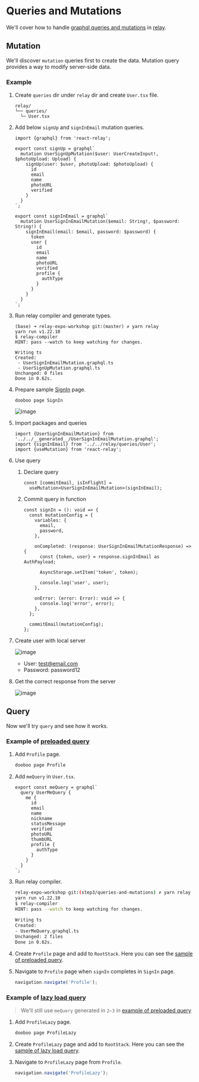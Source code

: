 # Queries and Mutations

We'll cover how to handle [graphql queries and mutations](https://graphql.org/learn/queries) in [relay](http://relay.dev).

## Mutation
We'll discover `mutation` queries first to create the data. Mutation query provides a way to modify server-side data.

### Example

1. Create `queries` dir under `relay` dir and create `User.tsx` file.
   ```
   relay/
   └── queries/
     └─ User.tsx
   ```

2. Add below `signUp` and `signInEmail` mutation queries.

   ```tsx
   import {graphql} from 'react-relay';
   
   export const signUp = graphql`
     mutation UserSignUpMutation($user: UserCreateInput!, $photoUpload: Upload) {
       signUp(user: $user, photoUpload: $photoUpload) {
         id
         email
         name
         photoURL
         verified
       }
     }
   `;
   
   export const signInEmail = graphql`
     mutation UserSignInEmailMutation($email: String!, $password: String!) {
       signInEmail(email: $email, password: $password) {
         token
         user {
           id
           email
           name
           photoURL
           verified
           profile {
             authType
           }
         }
       }
     }
   `;
   ```

3. Run relay compiler and generate types.

   ```
   (base) ➜ relay-expo-workshop git:(master) ✗ yarn relay
   yarn run v1.22.10
   $ relay-compiler
   HINT: pass --watch to keep watching for changes.
   
   Writing ts
   Created:
    - UserSignInEmailMutation.graphql.ts
    - UserSignUpMutation.graphql.ts
   Unchanged: 0 files
   Done in 0.62s.
   ```

4. Prepare sample [SignIn](https://gist.github.com/hyochan/8b090764a3ebd4450e04d2d99023822a) page.

   ```
   dooboo page SignIn
   ```

   ![image](https://user-images.githubusercontent.com/27461460/126028979-be152595-7998-499d-ae3a-d3cd1578f518.png)


5. Import packages and queries
   ```tsx
   import {UserSignInEmailMutation} from '../../__generated__/UserSignInEmailMutation.graphql';
   import {signInEmail} from '../../relay/queries/User';
   import {useMutation} from 'react-relay';
   ```

6. Use query
   1. Declare query
      ```tsx
      const [commitEmail, isInFlight] =
        useMutation<UserSignInEmailMutation>(signInEmail);
      ```

   2. Commit query in function
      ```tsx
      const signIn = (): void => {
        const mutationConfig = {
          variables: {
            email,
            password,
          },

          onCompleted: (response: UserSignInEmailMutationResponse) => {
            const {token, user} = response.signInEmail as AuthPayload;

            AsyncStorage.setItem('token', token);

            console.log('user', user);
          },

          onError: (error: Error): void => {
            console.log('error', error);
          },
        };

        commitEmail(mutationConfig);
      };
      ```

7. Create user with local server

   ![image](https://user-images.githubusercontent.com/27461460/126030046-256bd4cb-5721-4f2f-9fe4-e0edbcc7b84f.png)

   - User: test@email.com
   - Password: password12

8. Get the correct response from the server

   ![image](https://user-images.githubusercontent.com/27461460/126030147-95b39c00-4ab5-4abb-8791-73ef05a3a5c4.png)

## Query

Now we'll try `query` and see how it works.

### Example of [preloaded query](https://relay.dev/docs/api-reference/use-preloaded-query)

1. Add `Profile` page.

   ```sh
   dooboo page Profile
   ```

2. Add `meQuery` in `User.tsx`.

   ```tsx
   export const meQuery = graphql`
     query UserMeQuery {
       me {
         id
         email
         name
         nickname
         statusMessage
         verified
         photoURL
         thumbURL
         profile {
           authType
         }
       }
     }
   `;
   ```

3. Run relay compiler.

   ```sh
   relay-expo-workshop git:(step3/queries-and-mutations) ✗ yarn relay
   yarn run v1.22.10
   $ relay-compiler
   HINT: pass --watch to keep watching for changes.
 
   Writing ts
   Created:
   - UserMeQuery.graphql.ts
   Unchanged: 2 files
   Done in 0.62s.
   ```

4. Create `Profile` page and add to `RootStack`. Here you can see the [sample of preloaded query](https://gist.github.com/hyochan/8b090764a3ebd4450e04d2d99023822a#gistcomment-3816183).

5. Navigate to `Profile` page when `signIn` completes in `SignIn` page.
   ```ts
   navigation.navigate('Profile');
   ```

### Example of [lazy load query](https://relay.dev/docs/api-reference/use-lazy-load-query)

> We'll still use `meQuery` generated in `2~3` in [example of preloaded query](https://github.com/hyochan/relay-expo-workshop/blob/master/docs/query-and-mutation.md#example-of-preloaded-query)

1. Add `ProfileLazy` page.

   ```sh
   dooboo page ProfileLazy
   ```

2. Create `ProfileLazy` page and add to `RootStack`. Here you can see the [sample of lazy load query](https://gist.github.com/hyochan/8b090764a3ebd4450e04d2d99023822a#gistcomment-3816188).

3. Navigate to `ProfileLazy` page from `Profile`.
   ```ts
   navigation.navigate('ProfileLazy');
   ```
